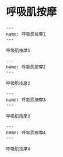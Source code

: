 # 呼吸肌按摩

```{figure} /_static/img/2022-02-02-10-36-58.png
---
name: 呼吸肌按摩1
---

呼吸肌按摩1
```

```{figure} /_static/img/2022-02-02-10-37-49.png
---
name: 呼吸肌按摩2
---

呼吸肌按摩2
```

```{figure} /_static/img/2022-02-02-10-38-48.png
---
name: 呼吸肌按摩3
---

呼吸肌按摩3
```

```{figure} /_static/img/2022-02-02-10-39-32.png
---
name: 呼吸肌按摩4
---

呼吸肌按摩4
```
